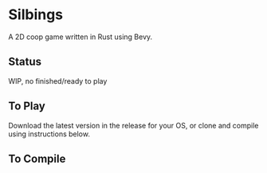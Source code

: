 # Silbings

A 2D coop game written in Rust using Bevy.

## Status

WIP, no finished/ready to play

## To Play

Download the latest version in the release for your OS, or clone and compile using instructions below.

## To Compile
